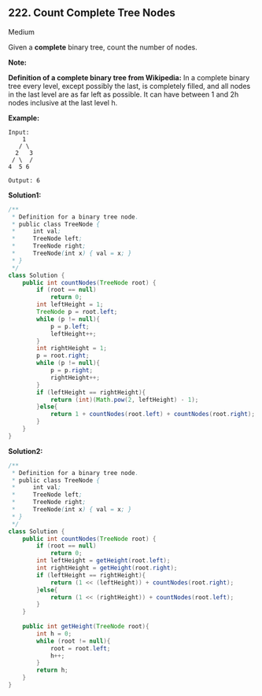 ## 222. Count Complete Tree Nodes

Medium

Given a **complete** binary tree, count the number of nodes.

**Note:**

**Definition of a complete binary tree from Wikipedia:**
In a complete binary tree every level, except possibly the last, is completely filled, and all nodes in the last level are as far left as possible. It can have between 1 and 2h nodes inclusive at the last level h.

**Example:**

```
Input: 
    1
   / \
  2   3
 / \  /
4  5 6

Output: 6
```

**Solution1:**

```java
/**
 * Definition for a binary tree node.
 * public class TreeNode {
 *     int val;
 *     TreeNode left;
 *     TreeNode right;
 *     TreeNode(int x) { val = x; }
 * }
 */
class Solution {
    public int countNodes(TreeNode root) {
        if (root == null)
            return 0;
        int leftHeight = 1;
        TreeNode p = root.left;
        while (p != null){
            p = p.left;
            leftHeight++;
        }
        int rightHeight = 1;
        p = root.right;
        while (p != null){
            p = p.right;
            rightHeight++;
        }
        if (leftHeight == rightHeight){
            return (int)(Math.pow(2, leftHeight) - 1);
        }else{
            return 1 + countNodes(root.left) + countNodes(root.right);
        }
    }
}
```

**Solution2:**

```java
/**
 * Definition for a binary tree node.
 * public class TreeNode {
 *     int val;
 *     TreeNode left;
 *     TreeNode right;
 *     TreeNode(int x) { val = x; }
 * }
 */
class Solution {
    public int countNodes(TreeNode root) {
        if (root == null)
            return 0;
        int leftHeight = getHeight(root.left);
        int rightHeight = getHeight(root.right);
        if (leftHeight == rightHeight){
            return (1 << (leftHeight)) + countNodes(root.right);
        }else{
            return (1 << (rightHeight)) + countNodes(root.left);
        }
    }
    
    public int getHeight(TreeNode root){
        int h = 0;
        while (root != null){
            root = root.left;
            h++;
        }
        return h;
    }
}
```



